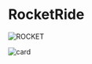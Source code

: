 # RocketRide

![ROCKET](https://user-images.githubusercontent.com/76553647/200201726-10ebd09d-7a1b-4abf-8542-f43894d8aa8f.png)



![card](https://user-images.githubusercontent.com/76553647/200201731-372ac792-4504-4df8-b216-3a6677c71109.png)

